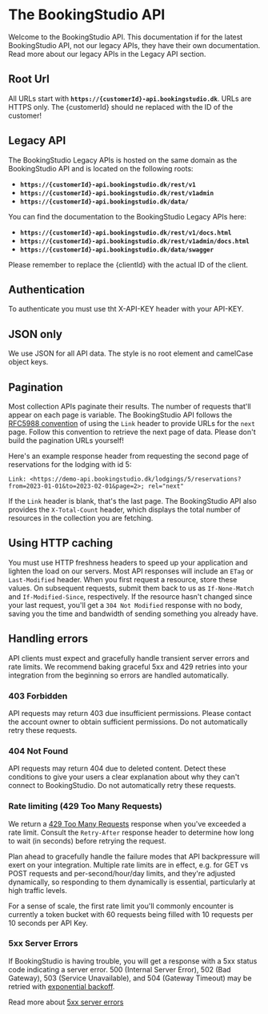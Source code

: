 The BookingStudio API
=====================

Welcome to the BookingStudio API. This documentation if for the latest BookingStudio API, not our legacy APIs, they have their own documentation. Read more about our legacy APIs in the Legacy API section.

Root Url
--------

All URLs start with **`https://{customerId}-api.bookingstudio.dk`**. URLs are HTTPS only. The {customerId} should ne replaced with the ID of the customer!

Legacy API
----------

The BookingStudio Legacy APIs is hosted on the same domain as the BookingStudio API and is located on the following roots:

* **`https://{customerId}-api.bookingstudio.dk/rest/v1`**
* **`https://{customerId}-api.bookingstudio.dk/rest/v1admin`**
* **`https://{customerId}-api.bookingstudio.dk/data/`**

You can find the documentation to the BookingStudio Legacy APIs here:

* **`https://{customerId}-api.bookingstudio.dk/rest/v1/docs.html`**
* **`https://{customerId}-api.bookingstudio.dk/rest/v1admin/docs.html`**
* **`https://{customerId}-api.bookingstudio.dk/data/swagger`**

Please remember to replace the {clientId} with the actual ID of the client.

Authentication
--------------

To authenticate you must use tht X-API-KEY header with your API-KEY.

JSON only
---------

We use JSON for all API data. The style is no root element and camelCase object keys. 

Pagination
----------

Most collection APIs paginate their results. The number of requests that'll appear on each page is variable. The BookingStudio API follows the [RFC5988 convention](https://tools.ietf.org/html/rfc5988) of using the `Link` header to provide URLs for the `next` page. Follow this convention to retrieve the next page of data. Please don't build the pagination URLs yourself!

Here's an example response header from requesting the second page of reservations for the lodging with id 5:

```
Link: <https://demo-api.bookingstudio.dk/lodgings/5/reservations?from=2023-01-01&to=2023-02-01&page=2>; rel="next"
```

If the `Link` header is blank, that's the last page. The BookingStudio API also provides the `X-Total-Count` header, which displays the total number of resources in the collection you are fetching.


Using HTTP caching
------------------

You must use HTTP freshness headers to speed up your application and lighten the load on our servers. Most API responses will include an `ETag` or `Last-Modified` header. When you first request a resource, store these values. On subsequent requests, submit them back to us as `If-None-Match` and `If-Modified-Since`, respectively. If the resource hasn't changed since your last request, you'll get a `304 Not Modified` response with no body, saving you the time and bandwidth of sending something you already have.


Handling errors
---------------

API clients must expect and gracefully handle transient server errors and rate limits. We recommend baking graceful 5xx and 429 retries into your integration from the beginning so errors are handled automatically.

### 403 Forbidden

API requests may return 403 due insufficient permissions. Please contact the account owner to obtain sufficient permissions.
Do not automatically retry these requests.

### 404 Not Found

API requests may return 404 due to deleted content. Detect these conditions to give your users a clear explanation about why they can't connect to BookingStudio. Do not automatically retry these requests.

### Rate limiting (429 Too Many Requests)

We return a [429 Too Many Requests](http://tools.ietf.org/html/draft-nottingham-http-new-status-02#section-4) response when you've exceeded a rate limit. Consult the `Retry-After` response header to determine how long to wait (in seconds) before retrying the request.

Plan ahead to gracefully handle the failure modes that API backpressure will exert on your integration. Multiple rate limits are in effect, e.g. for GET vs POST requests and per-second/hour/day limits, and they're adjusted dynamically, so responding to them dynamically is essential, particularly at high traffic levels.

For a sense of scale, the first rate limit you'll commonly encounter is currently a token bucket with 60 requests being filled with 10 requests per 10 seconds per API Key.

### 5xx Server Errors

If BookingStudio is having trouble, you will get a response with a 5xx status code indicating a server error. 500 (Internal Server Error), 502 (Bad Gateway), 503 (Service Unavailable), and 504 (Gateway Timeout) may be retried with [exponential backoff](https://en.wikipedia.org/wiki/Exponential_backoff).

Read more about [5xx server errors](https://en.wikipedia.org/wiki/List_of_HTTP_status_codes#5xx_Server_errors)
